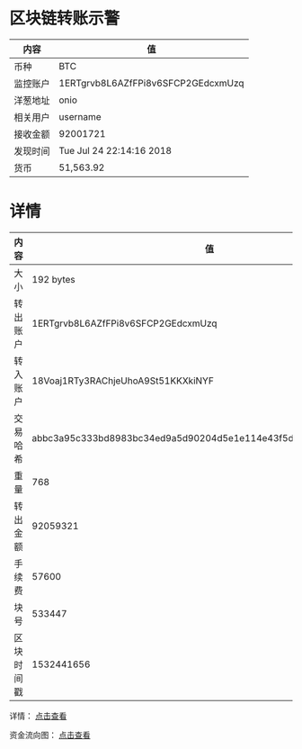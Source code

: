 ﻿# 区块链转账示警
|内容|值|
| ----- | ---- |
| 币种 | BTC |
|监控账户 | 1ERTgrvb8L6AZfFPi8v6SFCP2GEdcxmUzq |
 |洋葱地址 | onio | 
 |相关用户 | username | 
|接收金额 | 92001721 |
|发现时间 |Tue Jul 24 22:14:16 2018|
|货币 |51,563.92 |


# 详情
|内容|值|
| ---  |  ----- |
|大小   | 192 bytes |
|转出账户 |  1ERTgrvb8L6AZfFPi8v6SFCP2GEdcxmUzq<br/>  |
|转入账户 |  18Voaj1RTy3RAChjeUhoA9St51KKXkiNYF<br/>  |
|交易哈希 | abbc3a95c333bd8983bc34ed9a5d90204d5e1e114e43f5d0dc97fbc902a0182e |
|重量 | 768 |
|转出金额 | 92059321 |
|手续费 | 57600 |
|块号 |533447|
|区块时间戳 | 1532441656 |


详情： [点击查看]( https://blockchain.info/tx/abbc3a95c333bd8983bc34ed9a5d90204d5e1e114e43f5d0dc97fbc902a0182e)

资金流向图： [点击查看](https://blockchain.info/tree/362374627)